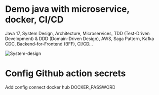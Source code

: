 # Demo java with microservice, docker, CI/CD
Java 17, System Design, Architecture, Microservices, TDD (Test-Driven Development) &amp; DDD (Domain-Driven Design), AWS, Saga Pattern, Kafka CDC, Backend-for-Frontend (BFF), CI/CD...


![System-design](https://github.com/user-attachments/assets/d1920ef0-e239-4e09-8367-94eed203d753)

# Config Github action secrets

Add config connect docker hub
DOCKER_PASSWORD
